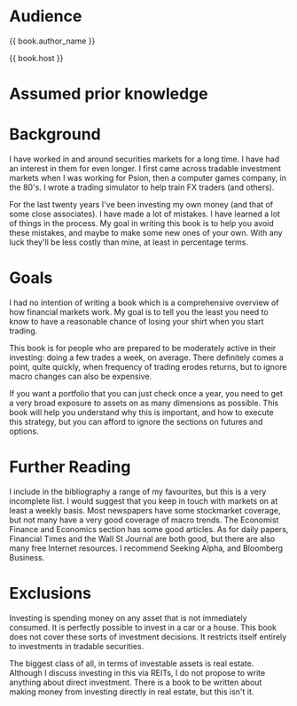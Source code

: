 # Audience

{{ book.author_name }}

{{ book.host }}


# Assumed prior knowledge

<!---
Maths, at least some basic algebra, for the derivatives and bonds chapters.

Probability: basic concept of a probability distribution.

Basic economics: consumption vs saving?
--->

# Background

I have worked in and around securities markets for a long time. I have had an interest in them for even longer. I first came across tradable investment markets when I was working for Psion, then a computer games company, in the 80's. I wrote a trading simulator to help train FX traders (and others). 

For the last twenty years I've been investing my own money (and that of some close associates). I have made a lot of mistakes. I have learned a lot of things in the process. My goal in writing this book is to help you avoid these mistakes, and maybe to make some new ones of your own. With any luck they'll be less costly than mine, at least in percentage terms.

# Goals

I had no intention of writing a book which is a comprehensive overview of how financial markets work. My goal is to tell you the least you need to know to have a reasonable chance of losing your shirt when you start trading.

This book is for people who are prepared to be moderately active in their investing: doing a few trades a week, on average. There definitely comes a point, quite quickly, when frequency of trading erodes returns, but to ignore macro changes can also be expensive.

If you want a portfolio that you can just check once a year, you need to get a very broad exposure to assets on as many dimensions as possible. This book will help you understand why this is important, and how to execute this strategy, but you can afford to ignore the sections on futures and options.

# Further Reading

I include in the bibliography a range of my favourites, but this is a very incomplete list. I would suggest that you keep in touch with markets on at least a weekly basis. Most newspapers have some stockmarket coverage, but not many have a very good coverage of macro trends. The Economist Finance and Economics section has some good articles. As for daily papers,  Financial Times and the Wall St Journal are both good, but there are also many free Internet resources. I recommend Seeking Alpha, and Bloomberg Business. 

# Exclusions

Investing is spending money on any asset that is not immediately consumed. It is perfectly possible to invest in a car or a house. This book does not cover these sorts of investment decisions. It restricts itself entirely to investments in tradable securities. 

The biggest class of all, in terms of investable assets is real estate. Although I discuss investing in this via REITs, I do not propose to write anything about direct investment. There is a book to be written about making money from investing directly in real estate, but this isn't it.